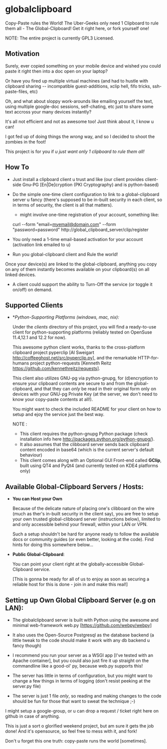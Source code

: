 globalclipboard
===============

Copy-Paste rules the World! The Uber-Geeks only need 1 Clipboard to rule them all - The Global-Clipboard!
Get it right here, or fork yourself one!

NOTE: The entire project is currently GPL3 Licensed.

Motivation
-----------

Surely, ever copied something on your mobile device and wished you could paste it right then into a doc open on your laptop?

Or have you fired up multiple virtual machines (and had to hustle with clipboard sharing -- incompatible guest-additions, xclip hell, fifo tricks, ssh-paste-files, etc)

Oh, and what about sloppy work-arounds like emailing yourself the text, using multiple google-doc sessions, self-chating, etc just to share some text accross your many devices instantly? 

It's all not efficient and not as awesome too! Just think about it, I know u can!

I got fed up of doing things the _wrong_ way, and so I decided to shoot the zombies in the foot! 

This project is for you if *u just want only 1 clipboard to rule them all!*



How To
------

- Just install a clipboard client u trust and like (our client provides client-side Gnu-PG [En|De]cryption (PKI Cryptography) and is python-based)

- Do the simple one-time client configuration to link to a global-clipboard server u fancy (there's supposed to be in-built security in each client, so in terms of security, the client is all that matters).
    - might involve one-time registration of your account, something like:

    curl --form "email=myemail@domain.com" --form "password=password" http://global_clipboard_server/clip/register

- You only need a 1-time email-based activation for your account (activation link emailed to u)

- Run you global-clipboard client and Rule the world! 

Once your device(s) are linked to the global-clipboard, anything you copy on any of them instantly becomes available on your clipboard(s) on all linked devices.

- A client could support the ability to Turn-Off the service (or toggle it on/off) on demand.



Supported Clients
------------------

- **Python-Supporting Platforms (windows, mac, *nix):**

  Under the *clients* directory of this project, you will find a ready-to-use client for python-supporting platforms (reliably tested on OpenSuse 11.4,12.1 and 12.2 for now).

  This awesome python client works, thanks to the cross-platform clipboard project pyperclip [Al Sweigart http://coffeeghost.net/src/pyperclip.py], and the remarkable HTTP-for-humans project python-requests [Kenneth Reitz https://github.com/kennethreitz/requests].

  This client also utilizes GNU-pg via python-gnupg, for (d)encryption to ensure your clipboard contents are secure to and from the global-clipboard, and that they can *only* be read in their original form only on devices with your GNU-pg Private Key (at the server, we don't need to know your copy-paste contents at all!).

  You might want to check the included README for your client on how to setup and ejoy the service just the best way.

  NOTE : 
    - This client requires the python-gnupg Python package (check installation info here http://packages.python.org/python-gnupg/). 
    - It also assumes that the clibboard server sends back clipboard content encoded in base64 (which is the current server's default behaviour)
    - This client comes along with an Optional GUI Front-end called **GClip**, built using QT4 and PyQt4 (and currently tested on KDE4 platforms only)

  
Available Global-Clipboard Servers / Hosts:
-------------------------------------------

- **You can Host your Own**

  Because of the delicate nature of placing one's clibboard on the wire (much as ther's in-built security in the client say), you are free to setup your own trusted global-clibboard server (instructions below), limited to and only accessible behind your firewall, within your LAN or VPN.

  Such a setup shouldn't be hard for anyone ready to follow the available docs or community guides (or even better, looking at the code). Find hints for doing this somewhere below...


- **Public Global-Clipboard**:

  You can point your client right at the globally-accessible Global-Clipboard service. 
  
  [This is gonna be ready for all of us to enjoy as soon as securing a reliable host for this is done - join in and make this real!]


Setting up Own Global Clipboard Server (e.g on LAN):
-----------------------------------------------------

- The globalclipboard server is built with Python using the awesome and minimal web-framework web.py [https://github.com/webpy/webpy]

- It also uses the Open-Source Postgresql as the database backend (a little tweak to the code should make it work with any db backend u fancy though)

- I recommend you run your server as a WSGI app [I've tested with an Apache container], but you could also just fire it up straight on the commandline like a good-ol' py, because web.py supports this!

- The server has little in terms of configuration, but you might want to change a few things in terms of logging (don't resist peeking at the server.py file)

- The server is just 1 file *only*, so reading and making changes to the code should be fun for those that want to sweat the technique ;-)


I might setup a google-group, or u can drop a request / ticket right here on github in case of anything.

This is just a sort o glorified weekend project, but am sure it gets the job done! And it's opensource, so feel free to mess with it, and fork!

Don't u forget this one truth: copy-paste runs the world [sometimes].
